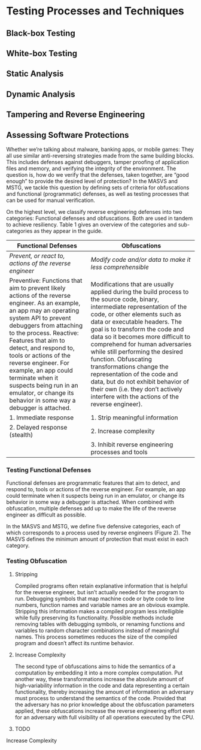 # Testing Processes and Techniques

## Black-box Testing

## White-box Testing

## Static Analysis

## Dynamic Analysis

## Tampering and Reverse Engineering



## Assessing Software Protections

Whether we’re talking about malware, banking apps, or mobile games: They all use similar anti-reversing strategies made from the same building blocks. This includes defenses against debuggers, tamper proofing of application files and memory, and verifying the integrity of the environment. The question is, how do we verify that the defenses, taken together, are “good enough” to provide the desired level of protection? In the MASVS and MSTG, we tackle this question by defining sets of criteria for obfuscations and functional (programmatic) defenses, as well as testing processes that can be used for manual verification.

On the highest level, we classify reverse engineering defenses into two categories: Functional defenses and obfuscations. Both are used in tandem to achieve resiliency. Table 1 gives an overview of the categories and sub-categories as they appear in the guide.

| Functional Defenses | Obfuscations  |
| -----------------   |--------------|
| *Prevent, or react to, actions of the reverse engineer* | *Modify code and/or data to make it less comprehensible* |
| Preventive: Functions that aim to prevent likely actions of the reverse engineer. As an example, an app may an operating system API to prevent debuggers from attaching to the process. Reactive: Features that aim to detect, and respond to, tools or actions of the reverse engineer. For example, an app could terminate when it suspects being run in an emulator, or change its behavior in some way a debugger is attached.   | Modifications that are usually applied during the build process to the source code, binary, intermediate representation of the code, or other elements such as data or executable headers. The goal is to transform the code and data so it becomes more difficult to comprehend for human adversaries while still performing the desired function. Obfuscating transformations change the representation of the code and data, but do not exhibit behavior of their own (i.e. they don’t actively interfere with the actions of the reverse engineer). |
| 1. Immediate response| 1. Strip meaningful information|
| 2. Delayed response (stealth)| 2. Increase complexity|
||3. Inhibit reverse engineering processes and tools|

### Testing Functional Defenses

Functional defenses are programmatic features  that aim to detect, and respond to, tools or actions of the reverse engineer. For example, an app could terminate when it suspects being run in an emulator, or change its behavior in some way a debugger is attached. When combined with obfuscation, multiple defenses add up to make the life of the reverse engineer as difficult as possible.

In the MASVS and MSTG, we define five defensive categories, each of which corresponds to a process used by reverse engineers (Figure 2). The MASVS defines the minimum amount of protection that must exist in each category.



### Testing Obfuscation

1. Stripping

   Compiled programs often retain explanative information that is helpful for the reverse engineer, but isn’t actually needed for the program to run. Debugging symbols that map machine code or byte code to line numbers, function names and variable names are an obvious example.
   Stripping this information makes a compiled program less intelligible while fully preserving its functionality. Possible methods include removing tables with debugging symbols, or renaming functions and variables to random character combinations instead of meaningful names. This process sometimes reduces the size of the compiled program and doesn’t affect its runtime behavior.

2. Increase Complexity

   The second type of obfuscations aims to hide the semantics of a computation by embedding it into a more complex computation. Put another way, these transformations increase the absolute amount of high-variability information in the code and data representing a certain functionality, thereby increasing the amount of information an adversary must process to understand the semantics of the code. Provided that the adversary has no prior knowledge about the obfuscation parameters applied, these obfuscations increase the reverse engineering effort even for an adversary with full visibility of all operations executed by the CPU.

3. TODO

Increase Complexity

